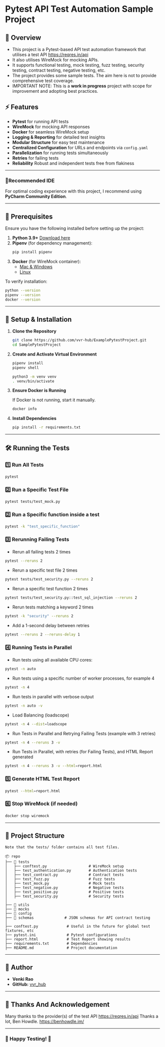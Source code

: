 # Pytest API Test Automation Sample Project

## 📌 Overview

- This project is a Pytest-based API test automation framework that utilises a test API https://reqres.in/api
- It also utilises WireMock for mocking APIs.
- It supports functional testing, mock testing, fuzz testing, security testing, contract testing, negative testing, etc.
- The project provides some sample tests. The aim here is not to provide comprehensive test coverage.
- IMPORTANT NOTE: This is a **work in progress** project with scope for improvement and adopting best practices.

## ⚡ Features

- **Pytest** for running API tests
- **WireMock** for mocking API responses
- **Docker** for seamless WireMock setup
- **Logging & Reporting** for detailed test insights
- **Modular Structure** for easy test maintenance
- **Centralized Configuration** for URLs and endpoints via `config.yaml`
- **Parallelization** for running tests simultaneously
- **Retries** for failing tests
- **Reliability** Robust and independent tests free from flakiness

---

### 🔧Recommended IDE

For optimal coding experience with this project, I recommend using **PyCharm Community Edition**.

---

## 🔧 Prerequisites

Ensure you have the following installed before setting up the project:

1. **Python 3.9+** [Download here](https://www.python.org/downloads/)
2. **Pipenv** (for dependency management):
   ```sh
   pip install pipenv
   ```
3. **Docker** (for WireMock container):
    - [Mac & Windows](https://www.docker.com/products/docker-desktop/)
    - [Linux](https://docs.docker.com/engine/install/)

To verify installation:

```sh
python --version
pipenv --version
docker --version
```

---

## 🚀 Setup & Installation

1. **Clone the Repository**
   ```sh
   git clone https://github.com/vvr-hub/ExamplePytestProject.git
   cd SamplePytestProject
   ```
2. **Create and Activate Virtual Environment**
   ```sh
   pipenv install
   pipenv shell
   
   python3 -m venv venv
   . venv/bin/activate
   ```
3. **Ensure Docker is Running**

   If Docker is not running, start it manually.
   ```sh
   docker info
   ```

4. **Install Dependencies**
   ```sh
   pip install -r requirements.txt
   ```

---

## 🛠 Running the Tests

### 1️⃣ Run All Tests

```sh
pytest
```

### 2️⃣ Run a Specific Test File

```sh
pytest tests/test_mock.py
```

### 2️⃣ Run a Specific function inside a test

```sh
pytest -k "test_specific_function"
```

### 3️⃣ Rerunning Failing Tests

- Rerun all failing tests 2 times

```sh
pytest --reruns 2
```

- Rerun a specific test file 2 times

```sh
pytest tests/test_security.py --reruns 2
```

- Rerun a specific test function 2 times

```sh
pytest tests/test_security.py::test_sql_injection --reruns 2
```

- Rerun tests matching a keyword 2 times

```sh
pytest -k "security" --reruns 2
```

- Add a 1-second delay between retries

```sh
pytest --reruns 2 --reruns-delay 1
```

### 4️⃣ Running Tests in Parallel

- Run tests using all available CPU cores:

```sh
pytest -n auto
```

- Run tests using a specific number of worker processes, for example 4

```sh
pytest -n 4
```

- Run tests in parallel with verbose output

```sh
pytest -n auto -v
```

- Load Balancing (loadscope)

```sh
pytest -n 4 --dist=loadscope
```

- Run Tests in Parallel and Retrying Failing Tests (example with 3 retries)

```sh
pytest -n 4 --reruns 3 -v
```

- Run Tests in Parallel, with retries (for Failing Tests), and HTML Report generated

```sh
pytest -n 4 --reruns 3 -v --html=report.html
```

### 5️⃣ Generate HTML Test Report

```sh
pytest --html=report.html
```

### 6️⃣ Stop WireMock (if needed)

```sh
docker stop wiremock
```

---

## 📁 Project Structure

```
Note that the tests/ folder contains all test files.

📦 repo
├── 📂 tests
│   ├── conftest.py                   # WireMock setup
│   ├── test_authentication.py        # Authentication tests
│   ├── test_contract.py              # Contract tests
│   ├── test_fuzz.py                  # Fuzz tests
│   ├── test_mock.py                  # Mock tests
│   ├── test_negative.py              # Negative tests
│   ├── test_positive.py              # Positive tests
│   ├── test_security.py              # Security tests
│
├── 📂 utils
├── 📂 mocks
├── 📂 config
├── 📂 schemas              # JSON schemas for API contract testing
│
├── conftest.py             # Useful in the future for global test fixtures, etc
├── pytest.ini              # Pytest configurations
├── report.html             # Test Report showing results
├── requirements.txt        # Dependencies
├── README.md               # Project documentation

```

---

## 📝 Author

- **Venki Rao**
- **GitHub:** [vvr_hub](https://github.com/your-username)

---

## 🙏 Thanks And Acknowledgement

Many thanks to the provider(s) of the test API https://reqres.in/api
Thanks a lot, Ben Howdle. https://benhowdle.im/

---

### 🎯 Happy Testing! 🚀

